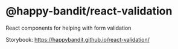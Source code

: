 # @happy-bandit/react-validation
React components for helping with form validation

Storybook: https://happybandit.github.io/react-validation/
